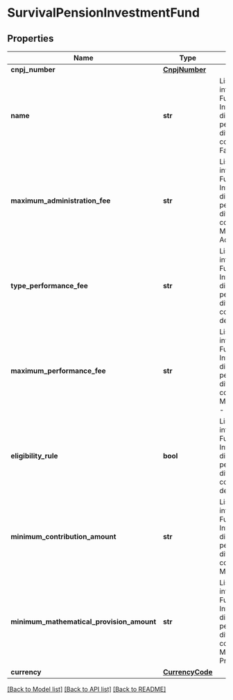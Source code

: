 # SurvivalPensionInvestmentFund

## Properties
Name | Type | Description | Notes
------------ | ------------- | ------------- | -------------
**cnpj_number** | [**CnpjNumber**](CnpjNumber.md) |  | [optional] 
**name** | **str** | Lista com as informações do(s) Fundo(s) de Investimento(s) disponíveis para o período de diferimento/acumulação, contemplando: - Nome Fantasia  | [optional] 
**maximum_administration_fee** | **str** | Lista com as informações do(s) Fundo(s) de Investimento(s) disponíveis para o período de diferimento/acumulação, contemplando:   - Taxa Máxima de Administração - em %  | [optional] 
**type_performance_fee** | **str** | Lista com as informações do(s) Fundo(s) de Investimento(s) disponíveis para o período de diferimento/acumulação, contemplando:    - Tipo de taxa de performance  | [optional] 
**maximum_performance_fee** | **str** | Lista com as informações do(s) Fundo(s) de Investimento(s) disponíveis para o período de diferimento/acumulação, contemplando:    - Taxa Máxima de Performance - em %  | [optional] 
**eligibility_rule** | **bool** | Lista com as informações do(s) Fundo(s) de Investimento(s) disponíveis para o período de diferimento/acumulação, contemplando:   - Regra de Elegibilidade  | [optional] 
**minimum_contribution_amount** | **str** | Lista com as informações do(s) Fundo(s) de Investimento(s) disponíveis para o período de diferimento/acumulação, contemplando:    - Valor Mínimo de Contribuição  | [optional] 
**minimum_mathematical_provision_amount** | **str** | Lista com as informações do(s) Fundo(s) de Investimento(s) disponíveis para o período de diferimento/acumulação, contemplando:    - Valor Mínimo do Saldo Provisão matemática  | [optional] 
**currency** | [**CurrencyCode**](CurrencyCode.md) |  | [optional] 

[[Back to Model list]](../README.md#documentation-for-models) [[Back to API list]](../README.md#documentation-for-api-endpoints) [[Back to README]](../README.md)

